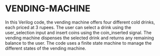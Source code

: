 # VENDING-MACHINE

In this Verilog code, the vending machine offers four different cold drinks, each priced at 3 rupees. The user can select a drink using the user_selection input and insert coins using the coin_inserted signal. The vending machine dispenses the selected drink and returns any remaining balance to the user. The code uses a finite state machine to manage the different states of the vending machine.
